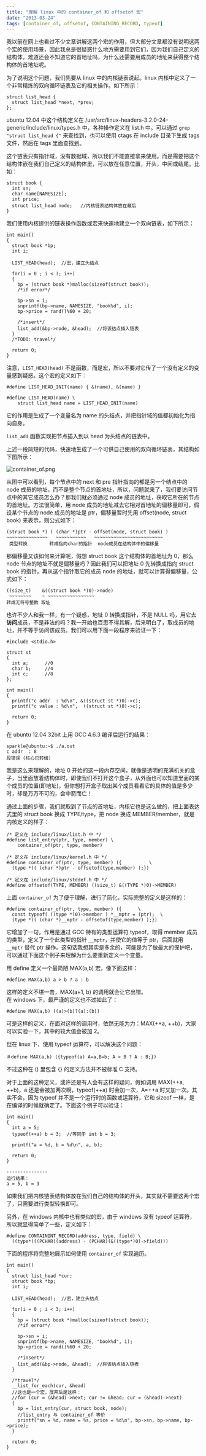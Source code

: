 ```yaml
---
title: "理解 linux 中的 container_of 和 offsetof 宏"
date: "2013-03-24"
tags: [container_of, offsetof, CONTAINING_RECORD, typeof]
---
```


我以前在网上也看过不少文章讲解这两个宏的作用，但大部分文章都没有说明这两个宏的使用场景，因此我总是很疑惑什么地方需要用到它们，因为我们自己定义的结构体，难道还会不知道它的首地址吗，为什么还需要用成员的地址来获得整个结构体的首地址呢。

为了说明这个问题，我们先要从 linux 中的内核链表说起。linux 内核中定义了一个非常精炼的双向循环链表及它的相关操作。如下所示：

    struct list_head {
      struct list_head *next, *prev;
    };

ubuntu 12.04 中这个结构定义在 /usr/src/linux-headers-3.2.0-24-generic/include/linux/types.h 中，各种操作定义在 list.h 中。可以通过 `grep "struct list_head {"` 来查找到，也可以使用 ctags 在 include 目录下生成 tags 文件，然后在 tags 里面查找到。

这个链表只有指针域，没有数据域，所以我们不能直接拿来使用。而是需要把这个结构体嵌在我们自己定义的结构体里，可以放在任意位置，开头，中间或结尾。比如：

    struct book {
      int sn;
      char name[NAMESIZE];
      int price;
      struct list_head node;   //内核链表结构体放在最后
    }

我们使用内核提供的链表操作函数或宏来快速地建立一个双向链表，如下所示：

    int main()
    {
      struct book *bp;
      int i;

      LIST_HEAD(head);  //宏，建立头结点

      for(i = 0 ; i < 3; i++)
      {
        bp = (struct book *)malloc(sizeof(struct book));   
        /*if error*/

        bp->sn = i;
        snprintf(bp->name, NAMESIZE, "book%d", i);
        bp->price = rand()%60 + 20;

        /*insert*/
        list_add(&bp->node, &head);  //将该结点插入链表
      }
      /*TODO: travel*/
      
      return 0;
    }

注意，`LIST_HEAD(head)` 不是函数，而是宏，所以不要对它传了一个没有定义的变量感到疑惑。这个宏的定义如下：

    #define LIST_HEAD_INIT(name) { &(name), &(name) }

    #define LIST_HEAD(name) \
        struct list_head name = LIST_HEAD_INIT(name)

它的作用是生成了一个变量名为 name 的头结点，并把指针域的值都初始化为指向自身。

`list_add` 函数实现把节点插入到以 head 为头结点的链表中。

上述一段简短的代码，快速地生成了一个可供自己使用的双向循环链表，其结构如下图所示：

![container_of.png](./container_of.png)

从图中可以看到，每个节点中的 next 和 pre 指针指向的都是另一个结点中的 node 成员的地址，而不是整个节点的首地址，所以，问题就来了，我们要访问节点中的其它成员怎么办？那我们就必须通过 node 成员的地址，获取它所在的节点的首地址。方法很简单，用 node 成员的地址减去它相对首地址的偏移量即可，假设某个节点的 node 成员的地址是 ptr，偏移量暂时先用 offset(node, struct book) 来表示，则公式如下：

    (struct book *) ( (char *)ptr - offset(node, struct book) )
    ~~~~~~~~~~~~~~~   ~~~~~~~~~~~   ~~~~~~~~~~~~~~~~~~~~~~~~~
     类型转换        转成指向char的指针  node成员在结构体中的偏移量  

那偏移量又该如何来计算呢，假想 struct book 这个结构体的首地址为 0，那么 node 节点的地址不就是偏移量吗？因此我们可以把地址 0 先转换成指向 struct book 的指针，再从这个指针取它的成员 node 的地址，就可以计算得偏移量，公式如下：

    ((size_t)    &((struct book *)0)->node)
     ~~~~~~~~    ~ ~~~~~~~~~~~~~~~~~
    转成无符号整数 取址      

也许不少人和我一样，有一个疑惑，地址 0 转换成指针，不是 NULL 吗，用它去**访问**成员，不是非法的吗？我一开始也百思不得其解，后来明白了，取成员的地址，并不等于访问该成员。我们可以用下面一段程序来验证一下：

    #include <stdio.h>

    struct st
    {
      int a;      //0
      char b;     //4
      int c;      //8
    };

    int main()
    {
      printf("c addr  : %d\n", &((struct st *)0)->c);
      printf("c value : %d\n",  ((struct st *)0)->c);

      return 0;
    }

在 ubuntu 12.04 32bit 上用 GCC 4.6.3 编译后运行的结果：

    sparkle@ubuntu:~$ ./a.out 
    c addr  : 8
    段错误 (核心已转储)

我是这么来理解的，地址 0 开始的这一段内存空间，就像是透明的充满机关的盒子，当里面放着结构体时，即使我们不打开这个盒子，从外面也可以知道里面的某个成员的位置(即地址)，但你想打开盒子取出某个成员看看它的具体的值是多少时，却是万万不可的，会中箭而亡！

通过上面的步骤，我们就取到了节点的首地址，内核它也是这么做的，把上面表达式里的 struct book 换成 TYPE/type，把 node 换成 MEMBER/member，就是内核定义的样子：

    /* 定义在 include/linux/list.h 中 */
    #define list_entry(ptr, type, member) \
        container_of(ptr, type, member)

    /* 定义在 include/linux/kernel.h 中 */
    #define container_of(ptr, type, member) ({          \
      (type *)( (char *)ptr - offsetof(type,member) );})

    /* 定义在 include/linux/stddef.h 中 */
    #define offsetof(TYPE, MEMBER) ((size_t) &((TYPE *)0)->MEMBER)

上面 `container_of` 为了便于理解，进行了简化，实际完整的定义是这样的：

    #define container_of(ptr, type, member) ({      \
      const typeof( ((type *)0)->member ) *__mptr = (ptr);  \
      (type *)( (char *)__mptr - offsetof(type,member) );})

它增加了一句，作用是通过 GCC 特有的类型运算符 typeof，取得 member 成员的类型，定义了一个此类型的指针 `__mptr`，并使它的值等于 ptr，后面就用 `__mptr` 替代 ptr 操作。这句话我想其实是多余的，可能是为了做最大的保护吧，可以通过下面这个例子来理解为什么要重新定义一个变量。

用 define 定义一个最简陋 MAX(a,b) 宏，像下面这样：

    #define MAX(a,b) a > b ? a : b

这样的定义不堪一击，MAX(a+1, b) 的调用就会让它出错。  
在 windows 下，最严谨的定义也不过如此了：

    #define MAX(a,b) ((a)>(b)?(a):(b))

可是这样的定义，在面对这样的调用时，依然无能为力：MAX(++a, ++b)，大家可以实验一下，其中的较大值会被加 2。

但在 linux 下，使用 typeof 运算符，可以解决这个问题：

    ＃define MAX(a,b) ({typeof(a) A=a,B=b; A > B ? A : B;})

不过这种在 () 里包含 {} 的定义方法并不被标准 C 支持。

对于上面的这种定义，或许还是有人会有这样的疑问，假如调用 MAX(++a, ++b)，a 还是会被加两次啊，typeof(++a) 时会加一次，A=++a 时又加一次。其实不会，因为 typeof 并不是一个运行时的函数或运算符，它和 sizeof 一样，是在编译的时候就确定了。下面这个例子可以验证：

    int main()
    {
      int a = 5;
      typeof(++a) b = 3;  //等同于 int b = 3;

      printf("a = %d, b = %d\n", a, b);

      return 0;
    }

    ---------------
    运行结果：
    a = 5, b = 3

如果我们把内核链表结构体放在我们自己的结构体的开头，其实就不需要这两个宏了，只需要进行类型转换即可。

另外，在 windows 内核中也有类似的宏，由于 windows 没有 typeof 运算符，所以就显得简单了一些，定义如下：

    #define CONTAININT_RECORD(address, type, field) \
      ((type*)((PCHAR)(address) - (PCHAR)(&((type*)0)->field)))

下面的程序将完整地展示如何使用 `container_of` 实现遍历。

    int main()
    {
      struct list_head *cur;
      struct book *bp;
      int i;

      LIST_HEAD(head);  //宏，建立头结点

      for(i = 0 ; i < 3; i++)
      {
        bp = (struct book *)malloc(sizeof(struct book));   
        /*if error*/

        bp->sn = i;
        snprintf(bp->name, NAMESIZE, "book%d", i);
        bp->price = rand()%60 + 20;

        /*insert*/
        list_add(&bp->node, &head);  //将该结点插入链表
      }

      /*travel*/
      __list_for_each(cur, &head)
      //这也是一个宏，展开后是这样：
      //for (cur = (&head)->next; cur != &head; cur = (&head)->next)
      {
        bp = list_entry(cur, struct book, node);
        //list_entry 与 container_of 等价
        printf("sn = %d, name = %s, price = %d\n", bp->sn, bp->name, bp->price); 
      }

      return 0;
    }
